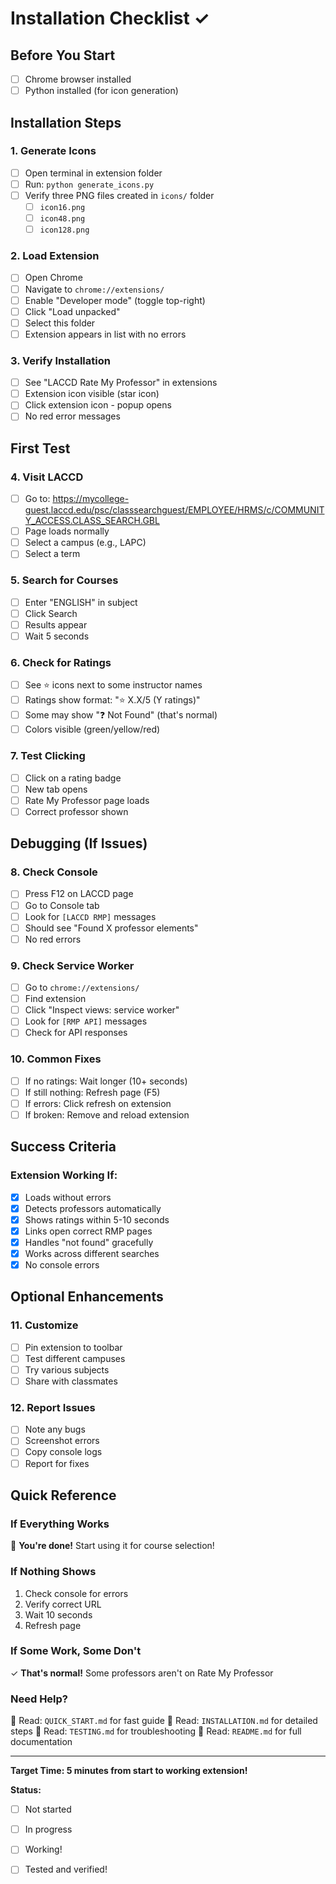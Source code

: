 # Installation Checklist ✓

## Before You Start
- [ ] Chrome browser installed
- [ ] Python installed (for icon generation)

## Installation Steps

### 1. Generate Icons
- [ ] Open terminal in extension folder
- [ ] Run: `python generate_icons.py`
- [ ] Verify three PNG files created in `icons/` folder
  - [ ] `icon16.png`
  - [ ] `icon48.png`
  - [ ] `icon128.png`

### 2. Load Extension
- [ ] Open Chrome
- [ ] Navigate to `chrome://extensions/`
- [ ] Enable "Developer mode" (toggle top-right)
- [ ] Click "Load unpacked"
- [ ] Select this folder
- [ ] Extension appears in list with no errors

### 3. Verify Installation
- [ ] See "LACCD Rate My Professor" in extensions
- [ ] Extension icon visible (star icon)
- [ ] Click extension icon - popup opens
- [ ] No red error messages

## First Test

### 4. Visit LACCD
- [ ] Go to: https://mycollege-guest.laccd.edu/psc/classsearchguest/EMPLOYEE/HRMS/c/COMMUNITY_ACCESS.CLASS_SEARCH.GBL
- [ ] Page loads normally
- [ ] Select a campus (e.g., LAPC)
- [ ] Select a term

### 5. Search for Courses
- [ ] Enter "ENGLISH" in subject
- [ ] Click Search
- [ ] Results appear
- [ ] Wait 5 seconds

### 6. Check for Ratings
- [ ] See ⭐ icons next to some instructor names
- [ ] Ratings show format: "⭐ X.X/5 (Y ratings)"
- [ ] Some may show "❓ Not Found" (that's normal)
- [ ] Colors visible (green/yellow/red)

### 7. Test Clicking
- [ ] Click on a rating badge
- [ ] New tab opens
- [ ] Rate My Professor page loads
- [ ] Correct professor shown

## Debugging (If Issues)

### 8. Check Console
- [ ] Press F12 on LACCD page
- [ ] Go to Console tab
- [ ] Look for `[LACCD RMP]` messages
- [ ] Should see "Found X professor elements"
- [ ] No red errors

### 9. Check Service Worker
- [ ] Go to `chrome://extensions/`
- [ ] Find extension
- [ ] Click "Inspect views: service worker"
- [ ] Look for `[RMP API]` messages
- [ ] Check for API responses

### 10. Common Fixes
- [ ] If no ratings: Wait longer (10+ seconds)
- [ ] If still nothing: Refresh page (F5)
- [ ] If errors: Click refresh on extension
- [ ] If broken: Remove and reload extension

## Success Criteria

### Extension Working If:
- [x] Loads without errors
- [x] Detects professors automatically
- [x] Shows ratings within 5-10 seconds
- [x] Links open correct RMP pages
- [x] Handles "not found" gracefully
- [x] Works across different searches
- [x] No console errors

## Optional Enhancements

### 11. Customize
- [ ] Pin extension to toolbar
- [ ] Test different campuses
- [ ] Try various subjects
- [ ] Share with classmates

### 12. Report Issues
- [ ] Note any bugs
- [ ] Screenshot errors
- [ ] Copy console logs
- [ ] Report for fixes

## Quick Reference

### If Everything Works
🎉 **You're done!** Start using it for course selection!

### If Nothing Shows
1. Check console for errors
2. Verify correct URL
3. Wait 10 seconds
4. Refresh page

### If Some Work, Some Don't
✓ **That's normal!** Some professors aren't on Rate My Professor

### Need Help?
📖 Read: `QUICK_START.md` for fast guide
📖 Read: `INSTALLATION.md` for detailed steps
📖 Read: `TESTING.md` for troubleshooting
📖 Read: `README.md` for full documentation

---

**Target Time: 5 minutes from start to working extension!**

**Status:**
- [ ] Not started
- [ ] In progress
- [ ] Working!
- [ ] Tested and verified!

